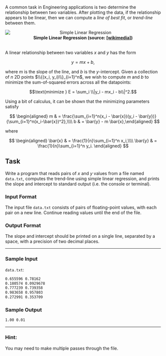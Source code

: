 A common task in Engineering applications is two determine the relationship between two variables.  After plotting the data, if the relationship appears to be linear, then we can compute a *line of best fit*, or *trend-line* between them.

<div style="text-align:center;width=100%;">
<img alt="Simple Linear Regression" 
    src="https://upload.wikimedia.org/wikipedia/commons/thumb/3/3a/Linear_regression.svg/438px-Linear_regression.svg.png" 
    style="margin-left: auto; margin-right:auto; display:block; maxwidth=100%;"  />
<strong>Simple Linear Regression (source: <a href="https://commons.wikimedia.org/wiki/File:Linear_regression.svg">[wikimedia]</a>)</strong></div>
<br/>

A linear relationship between two variables $x$ and $y$ has the form

$$ y = mx + b, $$

where $m$ is the slope of the line, and $b$ is the $y$-intercept.  Given a collection of $n$ 2D points $\\{(x_i, y_i)\\}_{i=1}^n$, we wish to compute $m$ and $b$ to minimize the sum-of-squared errors across all the datapoints:

$$\text{minimize } E = \sum_i \\|y_i - mx_i - b\\|^2.$$

Using a bit of calculus, it can be shown that the minimizing parameters satisfy

$$ \begin{aligned} m & = \frac{\sum_{i=1}^n(x_i - \bar{x})(y_i - \bar{y})}{\sum_{i=1}^n(x_i-\bar{x})^2},\\\\ b & = \bar{y} - m \bar{x},\end{aligned} $$

where

$$ \begin{aligned} \bar{x} & = \frac{1}{n}\sum_{i=1}^n x_i,\\\\ \bar{y} & = \frac{1}{n}\sum_{i=1}^n y_i. \end{aligned} $$

## Task

Write a program that reads pairs of $x$ and $y$ values from a file named `data.txt`, computes the trend-line using simple linear regression, and prints the slope and intercept to standard output (i.e. the console or terminal).

### Input Format

The input file `data.txt` consists of pairs of floating-point values, with each pair on a new line.  Continue reading values until the end of the file.

### Output Format

The slope and intercept should be printed on a single line, separated by a space, with a precision of two decimal places.

---
### Sample Input

`data.txt`:
```default
0.655596 0.78162
0.180574 0.0929678
0.777239 0.739358
0.983658 0.957803
0.272991 0.353709
```

### Sample Output

```default
1.00 0.01
```
---

### Hint:

You may need to make multiple passes through the file.
